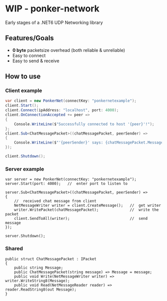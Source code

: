 # WIP - ponker-network 
Early stages of a .NET6 UDP Networking library



## Features/Goals

+ **0 byte** packetsize overhead (both reliable & unreliable)
+ Easy to connect
+ Easy to send & receive



## How to use

### Client example
``` csharp
var client = new PonkerNet(connectKey: "ponkernetexample");
client.Start();
client.Connect(ipAddress: "localhost", port: 4000);
client.OnConnectionAccepted += peer =>
{
    Console.WriteLine($"Successfully connected to host '{peer}'!");
};
client.Sub<ChatMessagePacket>((chatMessagePacket, peerSender) =>
{
    Console.WriteLine($"'{peerSender}' says: {chatMessagePacket.Message}");
});

client.Shutdown();
```
### Server example
```
var server = new PonkerNet(connectKey: "ponkernetexample");
server.Start(port: 4000);   //  enter port to listen to

server.Sub<ChatMessagePacket>((chatMessagePacket, peerSender) =>
{
    //  received chat message from client 
    NetMessageWriter writer = client.CreateMessage();   //  get writer
    writer.WritePacket(chatMessagePacket);              //  write the packet
    client.SendToAll(writer);                           //  send message
});

server.Shutdown();
```

### Shared
```
public struct ChatMessagePacket : IPacket
{
    public string Message;
    public ChatMessagePacket(string message) => Message = message;
    public void Write(NetMessageWriter writer) => writer.WriteString8(Message);
    public void Read(NetMessageReader reader) => reader.ReadString8(out Message);
}
```
